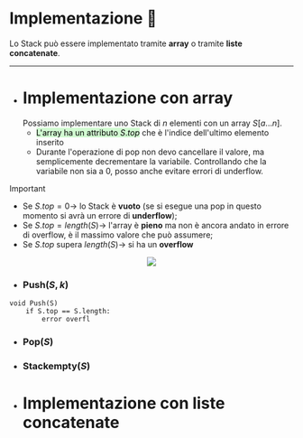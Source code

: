 # Implementazione 🧪
Lo Stack può essere implementato tramite **array** o tramite **liste concatenate**.
***
- # Implementazione con array
	Possiamo implementare uno Stack di $n$ elementi con un array $S$[$a...n$].
	- <mark style="background: #BBFABBA6;">L'array ha un attributo $S.top$</mark> che è l'indice dell'ultimo elemento inserito
	- Durante l'operazione di pop non devo cancellare il valore, ma semplicemente decrementare la variabile. Controllando che la variabile non sia a $0$, posso anche evitare errori di underflow.

>[!Important]
>- Se $S.top=0 \rightarrow$ lo Stack è **vuoto** (se si esegue una pop in questo momento si avrà un errore di **underflow**);
>- Se $S.top=length(S) \rightarrow$ l'array è **pieno** ma non è ancora andato in errore di overflow, è il massimo valore che può assumere;
>- Se $S.top$ supera $length(S) \rightarrow$ si ha un **overflow**

<center><img src="https://api.codewithharry.com/media/videoSeriesFiles/courseFiles/data-structures-and-algorithms-in-hindi-23/Image_1.JPG"></center>

- ### Push($S, k$)
``` Pseudocodice TI:"Push" "FOLD"
void Push(S)
	if S.top == S.length:
		error overfl
```

- ### Pop($S$)


- ### Stackempty($S$)



- # Implementazione con liste concatenate

